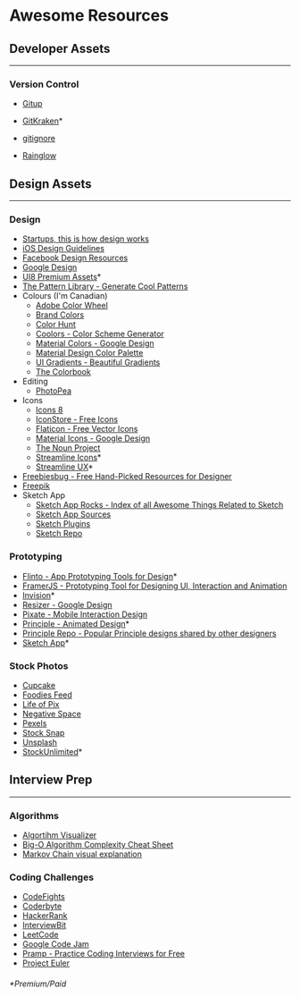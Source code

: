 # Awesome Resources

## Developer Assets
---
### Version Control
* [Gitup](http://gitup.co/)
* [GitKraken](https://www.gitkraken.com/)*
* [gitignore](https://www.gitignore.io/)

* [Rainglow](https://rainglow.io)

## Design Assets
---
### Design
* [Startups, this is how design works](https://startupsthisishowdesignworks.com)
* [iOS Design Guidelines](http://iosdesign.ivomynttinen.com/)
* [Facebook Design Resources](http://facebook.github.io/design/index.html)
* [Google Design](https://design.google.com/)
* [UI8 Premium Assets](https://ui8.net/)*
* [The Pattern Library - Generate Cool Patterns](http://thepatternlibrary.com/)
* Colours (I'm Canadian)
	* [Adobe Color Wheel](https://color.adobe.com/create/color-wheel/)
	* [Brand Colors](http://brandcolors.net/)
	* [Color Hunt](http://colorhunt.co/)
	* [Coolors - Color Scheme Generator](https://coolors.co/)
	* [Material Colors - Google Design](https://www.google.com/design/spec/style/color.html#)
	* [Material Design Color Palette](https://www.materialpalette.com/)
	* [UI Gradients - Beautiful Gradients](http://uigradients.com/)
	* [The Colorbook](https://colorbook.me)
* Editing
	* [PhotoPea](https://www.photopea.com)
* Icons
	* [Icons 8](https://icons8.com/)
	* [IconStore - Free Icons](https://iconstore.co/)
	* [Flaticon - Free Vector Icons](http://www.flaticon.com/)
	* [Material Icons - Google Design](https://design.google.com/icons/)
	* [The Noun Project](https://thenounproject.com/)
	* [Streamline Icons](http://www.streamlineicons.com)*
	* [Streamline UX](http://www.streamlineicons.com/ux/)*
* [Freebiesbug - Free Hand-Picked Resources for Designer](http://freebiesbug.com/)
* [Freepik](http://www.freepik.com)
* Sketch App
	* [Sketch App Rocks - Index of all Awesome Things Related to Sketch](http://sketchapp.rocks/)
	* [Sketch App Sources](http://www.sketchappsources.com/)
	* [Sketch Plugins](http://awesome-sket.ch/)
	* [Sketch Repo](https://sketchrepo.com/)

### Prototyping
* [Flinto - App Prototyping Tools for Design](https://www.flinto.com/)*
* [FramerJS - Prototyping Tool for Designing UI, Interaction and Animation](http://framerjs.com/)
* [Invision](https://www.invisionapp.com)*
* [Resizer - Google Design](http://design.google.com/resizer/)
* [Pixate - Mobile Interaction Design](http://www.pixate.com/)
* [Principle - Animated Design](http://principleformac.com/)*
* [Principle Repo - Popular Principle designs shared by other designers](http://principlerepo.com/)
* [Sketch App](https://www.sketchapp.com)*

### Stock Photos
* [Cupcake](http://cupcake.nilssonlee.se/)
* [Foodies Feed](https://foodiesfeed.com/)
* [Life of Pix](http://www.lifeofpix.com) 
* [Negative Space](http://negativespace.co/)
* [Pexels](https://www.pexels.com/)
* [Stock Snap](https://stocksnap.io/)
* [Unsplash](https://unsplash.com/)
* [StockUnlimited](http://www.stockunlimited.com/)*

## Interview Prep
---
### Algorithms
* [Algortihm Visualizer](http://jasonpark.me/AlgorithmVisualizer/)
* [Big-O Algorithm Complexity Cheat Sheet](http://bigocheatsheet.com/)
* [Markov Chain visual explanation](http://setosa.io/ev/markov-chains/)

### Coding Challenges
* [CodeFights](https://codefights.com/)
* [Coderbyte](http://coderbyte.com/)
* [HackerRank](https://www.hackerrank.com/domains)
* [InterviewBit](http://www.interviewbit.com/)
* [LeetCode](https://leetcode.com/)
* [Google Code Jam](https://code.google.com/codejam/contests.html)
* [Pramp - Practice Coding Interviews for Free](https://www.pramp.com/)
* [Project Euler](https://projecteuler.net/archives)

###### \*Premium/Paid